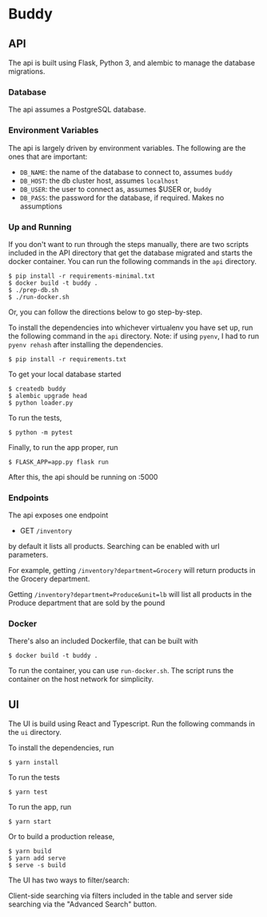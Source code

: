 # Buddy

## API
The api is built using Flask, Python 3, and alembic to manage the database
migrations.

### Database
The api assumes a PostgreSQL database.

### Environment Variables
The api is largely driven by environment variables. The following are the ones
that are important:

* `DB_NAME`: the name of the database to connect to, assumes `buddy`
* `DB_HOST`: the db cluster host, assumes `localhost`
* `DB_USER`: the user to connect as, assumes $USER or, `buddy`
* `DB_PASS`: the password for the database, if required. Makes no assumptions

### Up and Running

If you don't want to run through the steps manually, there are two scripts
included in the API directory that get the database migrated and starts the
docker container. You can run the following commands in the `api` directory.

```
$ pip install -r requirements-minimal.txt
$ docker build -t buddy .
$ ./prep-db.sh
$ ./run-docker.sh
```

Or, you can follow the directions below to go step-by-step.

To install the dependencies into whichever virtualenv you have set up, run the
following command in the `api` directory. Note: if using `pyenv`, I had to run
`pyenv rehash` after installing the dependencies.

```
$ pip install -r requirements.txt
```

To get your local database started

```
$ createdb buddy
$ alembic upgrade head
$ python loader.py
```

To run the tests,

```
$ python -m pytest
```

Finally, to run the app proper, run

```
$ FLASK_APP=app.py flask run
```

After this, the api should be running on :5000

### Endpoints
The api exposes one endpoint

* GET `/inventory`

by default it lists all products.  Searching can be enabled with url parameters.

For example, getting `/inventory?department=Grocery` will return products in the
Grocery department.

Getting `/inventory?department=Produce&unit=lb` will list all products in the
Produce department that are sold by the pound

### Docker
There's also an included Dockerfile, that can be built with

```
$ docker build -t buddy .
```

To run the container, you can use `run-docker.sh`. The script runs the
container on the host network for simplicity.

## UI
The UI is build using React and Typescript. Run the following commands in the
`ui` directory.

To install the dependencies, run

```
$ yarn install
```

To run the tests

```
$ yarn test
````

To run the app, run

```
$ yarn start
```

Or to build a production release,

```
$ yarn build
$ yarn add serve
$ serve -s build
```

The UI has two ways to filter/search:

Client-side searching via filters included in the table and server side
searching via the "Advanced Search" button.
